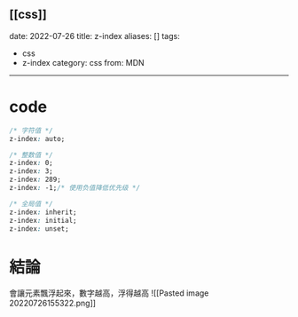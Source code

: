 [[css]]
---
date: 2022-07-26
title: z-index
aliases: []
tags:
  - css
  - z-index
category: css 
from: MDN
---
# code

```css
/* 字符值 */
z-index: auto;

/* 整数值 */
z-index: 0;
z-index: 3;
z-index: 289;
z-index: -1;/* 使用负值降低优先级 */

/* 全局值 */
z-index: inherit;
z-index: initial;
z-index: unset;
```

# 結論
會讓元素飄浮起來，數字越高，浮得越高
![[Pasted image 20220726155322.png]]